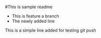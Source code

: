 #This is sample readme

  - This is feature a branch
  - The newly added line

This is a simple line added for testing git push